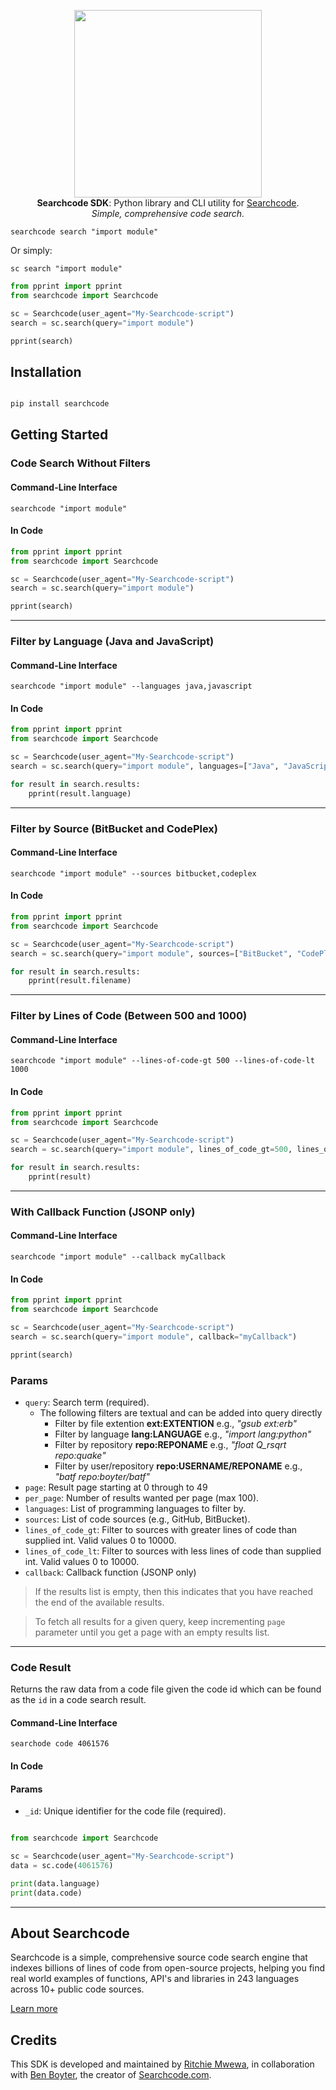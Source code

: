 <p align="center">
<img src="https://searchcode.com/static/searchcode_logo.png" width=300><br><strong>Searchcode SDK</strong>: Python library and CLI utility for <a href="https://searchcode.com">Searchcode</a>.<br><i>Simple, comprehensive code search.</i></p>
<p align="center"></p>

```commandline
searchcode search "import module"
```

Or simply:

```commandline
sc search "import module"
```

```python
from pprint import pprint
from searchcode import Searchcode

sc = Searchcode(user_agent="My-Searchcode-script")
search = sc.search(query="import module")

pprint(search)
```

## Installation

```bash

pip install searchcode
```

## Getting Started

### Code Search Without Filters

#### Command-Line Interface

```commandline
searchcode "import module"
```

#### In Code

```python
from pprint import pprint
from searchcode import Searchcode

sc = Searchcode(user_agent="My-Searchcode-script")
search = sc.search(query="import module")

pprint(search)
```

---

### Filter by Language (Java and JavaScript)

#### Command-Line Interface

````commandline
searchcode "import module" --languages java,javascript
````

#### In Code

```python
from pprint import pprint
from searchcode import Searchcode

sc = Searchcode(user_agent="My-Searchcode-script")
search = sc.search(query="import module", languages=["Java", "JavaScript"])

for result in search.results:
    pprint(result.language)
```

___

### Filter by Source (BitBucket and CodePlex)

#### Command-Line Interface

```commandline
searchcode "import module" --sources bitbucket,codeplex
```

#### In Code

```python
from pprint import pprint
from searchcode import Searchcode

sc = Searchcode(user_agent="My-Searchcode-script")
search = sc.search(query="import module", sources=["BitBucket", "CodePlex"])

for result in search.results:
    pprint(result.filename)
```

___

### Filter by Lines of Code (Between 500 and 1000)

#### Command-Line Interface

```commandline
searchcode "import module" --lines-of-code-gt 500 --lines-of-code-lt 1000
```

#### In Code

```python
from pprint import pprint
from searchcode import Searchcode

sc = Searchcode(user_agent="My-Searchcode-script")
search = sc.search(query="import module", lines_of_code_gt=500, lines_of_code_lt=1000)

for result in search.results:
    pprint(result)
```

___

### With Callback Function (JSONP only)

#### Command-Line Interface

```commandline
searchcode "import module" --callback myCallback
```

#### In Code

```python
from pprint import pprint
from searchcode import Searchcode

sc = Searchcode(user_agent="My-Searchcode-script")
search = sc.search(query="import module", callback="myCallback")

pprint(search)
```

### Params

- `query`: Search term (required).
    - The following filters are textual and can be added into query directly
        - Filter by file extention **ext:EXTENTION** e.g., _"gsub ext:erb"_
        - Filter by language **lang:LANGUAGE** e.g., _"import lang:python"_
        - Filter by repository **repo:REPONAME** e.g., _"float Q_rsqrt repo:quake"_
        - Filter by user/repository **repo:USERNAME/REPONAME** e.g., _"batf repo:boyter/batf"_
- `page`: Result page starting at 0 through to 49
- `per_page`: Number of results wanted per page (max 100).
- `languages`: List of programming languages to filter by.
- `sources`: List of code sources (e.g., GitHub, BitBucket).
- `lines_of_code_gt`: Filter to sources with greater lines of code than supplied int. Valid values 0 to 10000.
- `lines_of_code_lt`: Filter to sources with less lines of code than supplied int. Valid values 0 to 10000.
- `callback`: Callback function (JSONP only)

> If the results list is empty, then this indicates that you have reached the end of the available results.

> To fetch all results for a given query, keep incrementing `page` parameter until you get a page with an empty results
> list.
___

### Code Result

Returns the raw data from a code file given the code id which can be found as the `id` in a code search result.

#### Command-Line Interface

```commandline
searchode code 4061576
```

#### In Code

#### Params

- `_id`: Unique identifier for the code file (required).

```python

from searchcode import Searchcode

sc = Searchcode(user_agent="My-Searchcode-script")
data = sc.code(4061576)

print(data.language)
print(data.code)
```

---

## About Searchcode

Searchcode is a simple, comprehensive source code search engine that indexes billions of lines of code from open-source
projects,
helping you find real world examples of functions, API's and libraries in 243 languages across 10+ public code sources.

[Learn more](https://searchcode.com/about)

## Credits

This SDK is developed and maintained by [Ritchie Mwewa](https://gravatar.com/rly0nheart), in collaboration
with [Ben Boyter](https://boyter.org/about/), the creator of [Searchcode.com](https://searchcode.com).
